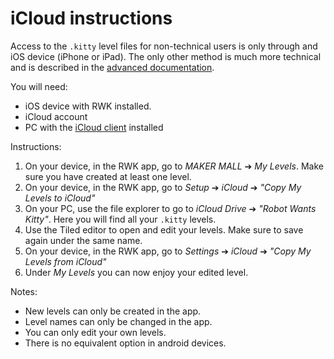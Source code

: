 # iCloud instructions

Access to the `.kitty` level files for non-technical
users is only through and iOS device (iPhone or iPad).
The only other method is much more technical and is described
in the [advanced documentation](ADVANCED.md).

You will need:
 - iOS device with RWK installed.
 - iCloud account
 - PC with the [iCloud client](https://support.apple.com/en-us/HT204283) installed

Instructions:
1. On your device, in the RWK app, go to _MAKER MALL_ ➔ _My Levels_. Make sure you have created at least one level.
2. On your device, in the RWK app, go to _Setup_ ➔ _iCloud_ ➔ _"Copy My Levels to iCloud"_
3. On your PC, use the file explorer to go to _iCloud Drive_ ➔ _"Robot Wants Kitty"_.
   Here you will find all your `.kitty` levels.
4. Use the Tiled editor to open and edit your levels. Make sure to save again under the same name.
5. On your device, in the RWK app, go to _Settings_ ➔ _iCloud_ ➔ _"Copy My Levels from iCloud"_
6. Under _My Levels_ you can now enjoy your edited level.

Notes:
- New levels can only be created in the app.
- Level names can only be changed in the app.
- You can only edit your own levels.
- There is no equivalent option in android devices.